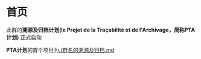 # 首页

此群的**溯源及归档计划(le Projet de la Traçabilité et de l'Archivage，简称PTA计划)** 正式启动

**PTA计划**的首个项目为[./群名的溯源及归档.md](群名的溯源及归档)